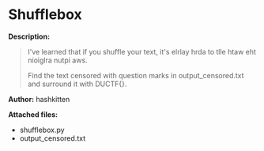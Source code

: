 # Shufflebox   
**Description:** 
> I've learned that if you shuffle your text, it's elrlay hrda to tlle htaw eht nioiglra nutpi aws.   
>   
>Find the text censored with question marks in output_censored.txt and surround it with DUCTF{}.
   
**Author:** hashkitten

**Attached files:**
- shufflebox.py
- output_censored.txt
